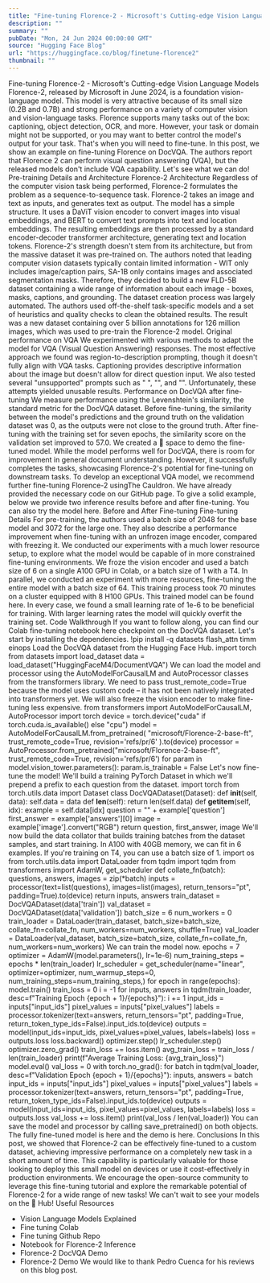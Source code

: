 ```yaml
---
title: "Fine-tuning Florence-2 - Microsoft's Cutting-edge Vision Language Models"
description: ""
summary: ""
pubDate: "Mon, 24 Jun 2024 00:00:00 GMT"
source: "Hugging Face Blog"
url: "https://huggingface.co/blog/finetune-florence2"
thumbnail: ""
---
```


Fine-tuning Florence-2 - Microsoft's Cutting-edge Vision Language Models
Florence-2, released by Microsoft in June 2024, is a foundation vision-language model. This model is very attractive because of its small size (0.2B and 0.7B) and strong performance on a variety of computer vision and vision-language tasks.
Florence supports many tasks out of the box: captioning, object detection, OCR, and more. However, your task or domain might not be supported, or you may want to better control the model's output for your task. That's when you will need to fine-tune.
In this post, we show an example on fine-tuning Florence on DocVQA. The authors report that Florence 2 can perform visual question answering (VQA), but the released models don't include VQA capability. Let's see what we can do!
Pre-training Details and Architecture
Florence-2 Architecture
Regardless of the computer vision task being performed, Florence-2 formulates the problem as a sequence-to-sequence task. Florence-2 takes an image and text as inputs, and generates text as output. The model has a simple structure. It uses a DaViT vision encoder to convert images into visual embeddings, and BERT to convert text prompts into text and location embeddings. The resulting embeddings are then processed by a standard encoder-decoder transformer architecture, generating text and location tokens. Florence-2's strength doesn't stem from its architecture, but from the massive dataset it was pre-trained on. The authors noted that leading computer vision datasets typically contain limited information - WIT only includes image/caption pairs, SA-1B only contains images and associated segmentation masks. Therefore, they decided to build a new FLD-5B dataset containing a wide range of information about each image - boxes, masks, captions, and grounding. The dataset creation process was largely automated. The authors used off-the-shelf task-specific models and a set of heuristics and quality checks to clean the obtained results. The result was a new dataset containing over 5 billion annotations for 126 million images, which was used to pre-train the Florence-2 model.
Original performance on VQA
We experimented with various methods to adapt the model for VQA (Visual Question Answering) responses. The most effective approach we found was region-to-description prompting, though it doesn't fully align with VQA tasks. Captioning provides descriptive information about the image but doesn't allow for direct question input. We also tested several "unsupported" prompts such as " <VQA>", "<vqa>", and "<Visual question answering>". Unfortunately, these attempts yielded unusable results.
Performance on DocVQA after fine-tuning
We measure performance using the Levenshtein's similarity, the standard metric for the DocVQA dataset. Before fine-tuning, the similarity between the model's predictions and the ground truth on the validation dataset was 0, as the outputs were not close to the ground truth. After fine-tuning with the training set for seven epochs, the similarity score on the validation set improved to 57.0. We created a 🤗 space to demo the fine-tuned model. While the model performs well for DocVQA, there is room for improvement in general document understanding. However, it successfully completes the tasks, showcasing Florence-2's potential for fine-tuning on downstream tasks. To develop an exceptional VQA model, we recommend further fine-tuning Florence-2 usingThe Cauldron. We have already provided the necessary code on our GitHub page.
To give a solid example, below we provide two inference results before and after fine-tuning. You can also try the model here.
Before and After Fine-tuning
Fine-tuning Details
For pre-training, the authors used a batch size of 2048 for the base model and 3072 for the large one. They also describe a performance improvement when fine-tuning with an unfrozen image encoder, compared with freezing it.
We conducted our experiments with a much lower resource setup, to explore what the model would be capable of in more constrained fine-tuning environments. We froze the vision encoder and used a batch size of 6 on a single A100 GPU in Colab, or a batch size of 1 with a T4. In parallel, we conducted an experiment with more resources, fine-tuning the entire model with a batch size of 64. This training process took 70 minutes on a cluster equipped with 8 H100 GPUs. This trained model can be found here.
In every case, we found a small learning rate of 1e-6 to be beneficial for training. With larger learning rates the model will quickly overfit the training set.
Code Walkthrough
If you want to follow along, you can find our Colab fine-tuning notebook here checkpoint on the DocVQA dataset. Let's start by installing the dependencies.
!pip install -q datasets flash_attn timm einops
Load the DocVQA dataset from the Hugging Face Hub.
import torch
from datasets import load_dataset
data = load_dataset("HuggingFaceM4/DocumentVQA")
We can load the model and processor using the AutoModelForCausalLM
and AutoProcessor
classes from the transformers library. We need to pass trust_remote_code=True
because the model uses custom code – it has not been natively integrated into transformers yet. We will also freeze the vision encoder to make fine-tuning less expensive.
from transformers import AutoModelForCausalLM, AutoProcessor
import torch
device = torch.device("cuda" if torch.cuda.is_available() else "cpu")
model = AutoModelForCausalLM.from_pretrained(
"microsoft/Florence-2-base-ft",
trust_remote_code=True,
revision='refs/pr/6'
).to(device)
processor = AutoProcessor.from_pretrained("microsoft/Florence-2-base-ft",
trust_remote_code=True, revision='refs/pr/6')
for param in model.vision_tower.parameters():
param.is_trainable = False
Let's now fine-tune the model! We'll build a training PyTorch Dataset in which we'll prepend a <DocVQA> prefix to each question from the dataset.
import torch from torch.utils.data import Dataset
class DocVQADataset(Dataset):
def __init__(self, data):
self.data = data
def __len__(self):
return len(self.data)
def __getitem__(self, idx):
example = self.data[idx]
question = "<DocVQA>" + example['question']
first_answer = example['answers'][0]
image = example['image'].convert("RGB")
return question, first_answer, image
We'll now build the data collator that builds training batches from the dataset samples, and start training. In A100 with 40GB memory, we can fit in 6 examples. If you're training on T4, you can use a batch size of 1.
import os
from torch.utils.data import DataLoader
from tqdm import tqdm
from transformers import AdamW, get_scheduler
def collate_fn(batch):
questions, answers, images = zip(*batch)
inputs = processor(text=list(questions), images=list(images), return_tensors="pt", padding=True).to(device)
return inputs, answers
train_dataset = DocVQADataset(data['train'])
val_dataset = DocVQADataset(data['validation'])
batch_size = 6
num_workers = 0
train_loader = DataLoader(train_dataset, batch_size=batch_size,
collate_fn=collate_fn, num_workers=num_workers, shuffle=True)
val_loader = DataLoader(val_dataset, batch_size=batch_size,
collate_fn=collate_fn, num_workers=num_workers)
We can train the model now.
epochs = 7
optimizer = AdamW(model.parameters(), lr=1e-6)
num_training_steps = epochs * len(train_loader)
lr_scheduler = get_scheduler(name="linear", optimizer=optimizer,
num_warmup_steps=0, num_training_steps=num_training_steps,)
for epoch in range(epochs):
model.train()
train_loss = 0
i = -1
for inputs, answers in tqdm(train_loader, desc=f"Training Epoch {epoch + 1}/{epochs}"):
i += 1
input_ids = inputs["input_ids"]
pixel_values = inputs["pixel_values"]
labels = processor.tokenizer(text=answers, return_tensors="pt", padding=True, return_token_type_ids=False).input_ids.to(device)
outputs = model(input_ids=input_ids, pixel_values=pixel_values, labels=labels)
loss = outputs.loss
loss.backward()
optimizer.step()
lr_scheduler.step()
optimizer.zero_grad()
train_loss += loss.item()
avg_train_loss = train_loss / len(train_loader)
print(f"Average Training Loss: {avg_train_loss}")
model.eval()
val_loss = 0
with torch.no_grad():
for batch in tqdm(val_loader, desc=f"Validation Epoch {epoch + 1}/{epochs}"):
inputs, answers = batch
input_ids = inputs["input_ids"]
pixel_values = inputs["pixel_values"]
labels = processor.tokenizer(text=answers, return_tensors="pt", padding=True, return_token_type_ids=False).input_ids.to(device)
outputs = model(input_ids=input_ids, pixel_values=pixel_values, labels=labels)
loss = outputs.loss
val_loss += loss.item()
print(val_loss / len(val_loader))
You can save the model and processor by calling save_pretrained()
on both objects. The fully fine-tuned model is here and the demo is here.
Conclusions
In this post, we showed that Florence-2 can be effectively fine-tuned to a custom dataset, achieving impressive performance on a completely new task in a short amount of time. This capability is particularly valuable for those looking to deploy this small model on devices or use it cost-effectively in production environments. We encourage the open-source community to leverage this fine-tuning tutorial and explore the remarkable potential of Florence-2 for a wide range of new tasks! We can't wait to see your models on the 🤗 Hub!
Useful Resources
- Vision Language Models Explained
- Fine tuning Colab
- Fine tuning Github Repo
- Notebook for Florence-2 Inference
- Florence-2 DocVQA Demo
- Florence-2 Demo
We would like to thank Pedro Cuenca for his reviews on this blog post.